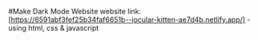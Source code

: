 #Make Dark Mode Website 
website link: [https://6591abf3fef25b34faf6651b--jocular-kitten-ae7d4b.netlify.app/]
-using html, css & javascript
